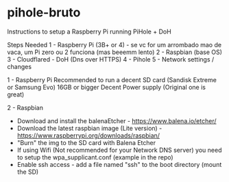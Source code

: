 # pihole-bruto
Instructions to setup a Raspberry Pi running PiHole + DoH

Steps Needed
 1 - Raspberry Pi (3B+ or 4) - se vc for um arrombado mao de vaca, um Pi zero ou 2 funciona (mas beeemm lento)
 2 - Raspbian (base OS)
 3 - Cloudflared - DoH (Dns over HTTPS)
 4 - Pihole
 5 - Network settings / changes 
 
 
1 - Raspberry Pi
  Recommended to run a decent SD card (Sandisk Extreme or Samsung Evo) 16GB or bigger
  Decent Power supply (Original one is great)
  
  
2 - Raspbian
  - Download and install the balenaEtcher - https://www.balena.io/etcher/
  - Download the latest raspbian image (Lite version) - https://www.raspberrypi.org/downloads/raspbian/
  - "Burn" the img to the SD card with Balena Etcher
  - If using Wifi (Not recommended for your Network DNS server) you need to setup the wpa_supplicant.conf (example in the repo)
  - Enable ssh access - add a file named "ssh" to the boot directory (mount the SD)
  
